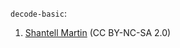 `decode-basic`:

1. [Shantell Martin](https://www.flickr.com/photos/45424821@N00/49215958632) (CC BY-NC-SA 2.0)
